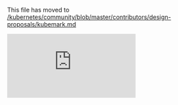 This file has moved to [/kubernetes/community/blob/master/contributors/design-proposals/kubemark.md](https://github.com/kubernetes/community/blob/master/contributors/design-proposals/kubemark.md)


<!-- BEGIN MUNGE: GENERATED_ANALYTICS -->
[![Analytics](https://kubernetes-site.appspot.com/UA-36037335-10/GitHub/docs/proposals/kubemark.md?pixel)]()
<!-- END MUNGE: GENERATED_ANALYTICS -->
